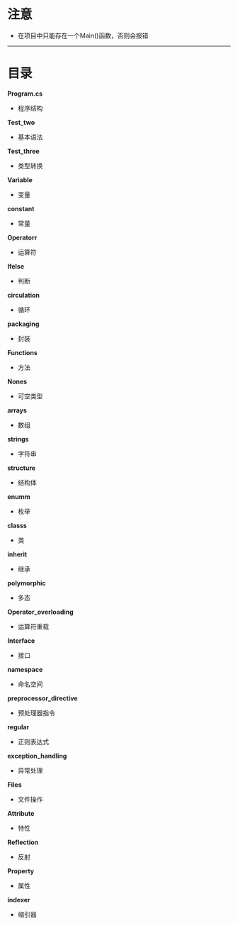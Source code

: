 # 注意
- 在项目中只能存在一个Main()函数，否则会报错

---
# 目录

**Program.cs**
- 程序结构

**Test_two**
- 基本语法

**Test_three**
- 类型转换

**Variable**
- 变量

**constant**
- 常量

**Operatorr**
- 运算符

**Ifelse**
- 判断

**circulation**
- 循环

**packaging**
- 封装

**Functions**
- 方法

**Nones**
- 可空类型

**arrays**
- 数组

**strings**
- 字符串

**structure**
- 结构体

**enumm**
- 枚举

**classs**
- 类

**inherit**
- 继承

**polymorphic**
- 多态

**Operator_overloading**
- 运算符重载

**Interface**
- 接口

**namespace**
- 命名空间

**preprocessor_directive**
- 预处理器指令

**regular**
- 正则表达式

**exception_handling**
- 异常处理

**Files**
- 文件操作

**Attribute**
- 特性

**Reflection**
- 反射

**Property**
- 属性

**indexer**
- 缩引器